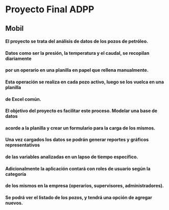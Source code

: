 # Proyecto Final ADPP

## Mobil

#### El proyecto se trata del análisis de datos de los pozos de petróleo.
#### Datos como ser la presión, la temperatura y el caudal, se recopilan diariamente
#### por un operario en una planilla en papel que rellena manualmente.
#### Esta operación se realiza en cada pozo activo, luego se los vuelca en una planilla
#### de Excel común.
#### El objetivo del proyecto es facilitar este proceso. Modelar una base de datos
#### acorde a la planilla y crear un formulario para la carga de los mismos.
#### Una vez cargados los datos se podrán generar reportes y gráficos representativos
#### de las variables analizadas en un lapso de tiempo específico.
#### Adicionalmente la aplicación contará con roles de usuario según la categoría
#### de los mismos en la empresa (operarios, supervisores, administradores).
#### Se podrá ver el listado de los pozos, y tendrá una opción de agregar nuevos.
